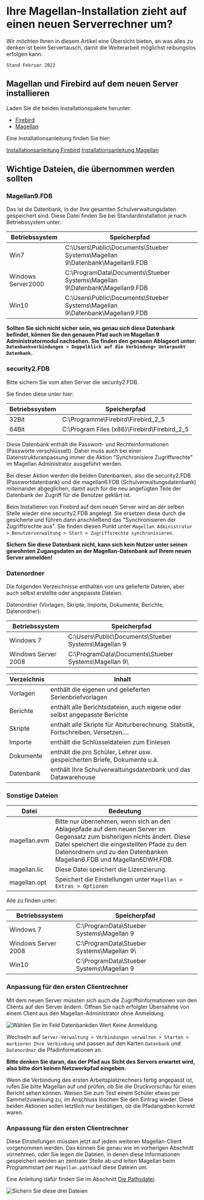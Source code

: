 # Ihre Magellan-Installation zieht auf einen neuen Serverrechner um?

Wir möchten Ihnen in diesem Artikel eine Übersicht bieten, an was alles zu denken ist beim Servertausch, damit die Weiterarbeit möglichst reibungslos erfolgen kann.

`Stand Februar 2022`

## Magellan und Firebird auf dem neuen Server installieren

Laden Sie die beiden Installationspakete herunter:

* [Firebird](https://download.stueber.de/bin/de/firebird/Firebird-2.5.9.27139_0_Win32.exe)
* [Magellan](https://download.stueber.de/bin/de/magellan/v9/magellan9.msi)

Eine Installationsanleitung finden Sie hier:

[Installationsanleitung Firebird](https://doc.magellan.stueber.de/schulverwaltung/installation/Installation_Firebird/)
[Installationsanleitung Magellan](https://doc.magellan.stueber.de/schulverwaltung/installation/version9/server.installieren/)

## Wichtige Dateien, die übernommen werden sollten

### Magellan9.FDB

Das ist die Datenbank, in der Ihre gesamten Schulverwaltungsdaten gespeichert sind. Diese Datei finden Sie bei Standardinstallation je nach Betriebssystem unter:


| Betriebssystem     | Speicherpfad                             |
|--------------------|------------------------------------------|
| Win7               | C:\Users\Public\Documents\Stueber Systems\Magellan 9\Datenbank\Magellan9.FDB |
| Windows Server2000 | C:\ProgramData\Documents\Stueber Systems\Magellan 9\Datenbank\Magellan9.FDB |
| Win10              | C:\Users\Public\Documents\Stueber Systems\Magellan 9\Datenbank\Magellan9.FDB |


**Sollten Sie sich nicht sicher sein, wo genau sich diese Datenbank befindet, können Sie den genauen Pfad auch im Magellan 9 Administratormodul nachsehen. Sie finden den genauen Ablageort unter: `Datenbankverbindungen > Doppelklick auf die Verbindung> Unterpunkt Datenbank`.**


### security2.FDB

Bitte sichern Sie vom alten Server die security2.FDB. 

Sie finden diese unter hier:

Betriebssystem|Speicherpfad
---|---
32Bit|  C:\Programme\Firebird\Firebird_2_5 
64Bit|C:\Program Files (x86)\Firebird\Firebird_2_5
  
Diese Datenbank enthält die Passwort- und Rechteinformationen (Passworte verschlüsselt). Daher muss auch bei einer Datenstrukturanpassung immer die Aktion "Synchronisiere Zugriffsrechte"  im Magellan Administrator ausgeführt werden.

Bei dieser Aktion werden die beiden Datenbanken, also die security2.FDB (Passwortdatenbank) und die magellan6.FDB (Schulverwaltungsdatenbank) miteinander abgeglichen, damit auch für die neu angefügten Teile der Datenbank der Zugriff für die Benutzer geklärt ist.

Beim Installieren von Firebird auf dem neuen Server wird an der selben Stelle wieder eine security2.FDB angelegt. Sie ersetzen diese durch die gesicherte und führen dann anschließend das "Synchronisieren der Zugriffsrechte aus". Sie finden diesen Punkt unter `Magellan Administrator > Benutzerverwaltung > Start > Zugriffsrechte synchronisieren`.

**Sichern Sie diese Datenbank nicht, kann sich kein Nutzer unter seinen gewohnten Zugangsdaten an der Magellan-Datenbank auf Ihrem neuen Server anmelden!**

### Datenordner

Die folgenden Verzeichnisse enthalten von uns gelieferte Dateien, aber auch selbst erstellte oder angepasste Dateien.

Datenordner (Vorlagen, Skripte, Importe, Dokumente, Berichte, Datenordner):

| Betriebssystem      | Speicherpfad                             |
|---------------------|------------------------------------------|
| Windows 7           | C:\Users\Public\Documents\Stueber Systems\Magellan 9 |
| Windows Server 2008 | C:\ProgramData\Documents\Stueber Systems\Magellan 9\ |


| Verzeichnis | Inhalt                                   |
|-------------|------------------------------------------|
| Vorlagen    | enthält die eigenen und gelieferten Serienbriefvorlagen |
| Berichte    | enthält alle Berichtsdateien, auch eigene oder selbst angepasste Berichte |
| Skripte     | enthält alle Skripte für Abiturberechnung. Statistik, Fortschreiben, Versetzen.... |
| Importe     | enthält die Schlüsseldateien zum Einlesen |
| Dokumente   | enthält die pro Schüler, Lehrer usw. gespeicherten Briefe, Dokumente u.ä. |
| Datenbank   | enthält Ihre Schulverwaltungsdatenbank und das Datawarehouse |

### Sonstige Dateien

| Datei        | Bedeutung                                |
|--------------|------------------------------------------|
| magellan.evm | Bitte nur übernehmen, wenn sich an den Ablagepfade auf dem neuen Server im Gegensatz zum bisherigen nichts ändert. Diese Datei speichert die eingestellten Pfade zu den Datenordnern und zu den Datenbanken Magellan6.FDB und Magellan6DWH.FDB. |
| magellan.lic | Diese Datei speichert die Lizenzierung.  |
| magellan.opt | Speichert die Einstellungen unter `Magellan > Extras > Optionen` |

Alle zu finden unter:

| Betriebssystem      | Speicherpfad                             |
|---------------------|------------------------------------------|
| Windows 7           | C:\ProgramData\Stueber Systems\Magellan 9 |
| Windows Server 2008 | C:\ProgramData\Stueber Systems\Magellan 9\ |
| Win10               | C:\ProgramData\Stueber Systems\Magellan 9 |

### Anpassung für den ersten Clientrechner

Mit dem neuen Server müssten sich auch die Zugriffsinformationen von den Clients auf den Server ändern. Öffnen Sie nach erfolgter Übernahme von einem Client aus den Magellan-Administrator ohne Anmeldung.

![Wählen Sie im Feld `Datenbank`den Wert `Keine Anmeldung`.](/assets/images/admin.ohne.anmeldung.png)

Wechseln auf `Server-Verwaltung > Verbindungen verwalten > Starten > markieren Ihre Verbindung` und passen auf den Karten `Datenbank` und `Datenordner` die Pfadinformationen an.

**Bitte denken Sie daran, das der Pfad aus Sicht des Servers erwartet wird, also bitte dort keinen Netzwerkpfad eingeben.**

Wenn die Verbindung des ersten Arbeitsplatzrechners fertig angepasst ist, rufen Sie bitte Magellan auf und prüfen, ob Sie die Druckvorschau für einen Bericht sehen können. Weisen Sie zum Test einem Schüler etwas per Sammelzuweisung zu, im Anschluss löschen Sie den Eintrag wieder. Diese beiden Aktionen sollen letztlich nur bestätigen, ob die Pfadangaben korrekt waren. 

### Anpassung für den ersten Clientrechner

Diese Einstellungen müssten jetzt auf jedem weiteren Magellan-Client vorgenommen werden. Das können Sie genau wie im vorherigen Abschnitt vornehmen, oder Sie legen die Dateien, in denen diese Informationen gespeichert werden an zentraler Stelle ab und leiten Magellan beim Programmstart per `Magellan.paths`auf diese Dateien um.

Eine Anleitung dafür finden Sie im Abschnitt [Die Pathsdatei](https://doc.magellan.stueber.de/schulverwaltung/installation/die-pathsdatei/).

![Sichern Sie diese drei Dateien](/assets/images/pathsdateien.png)
